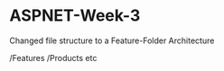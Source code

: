 # ASPNET-Week-3

Changed file structure to a Feature-Folder Architecture

/Features
  /Products
    etc
